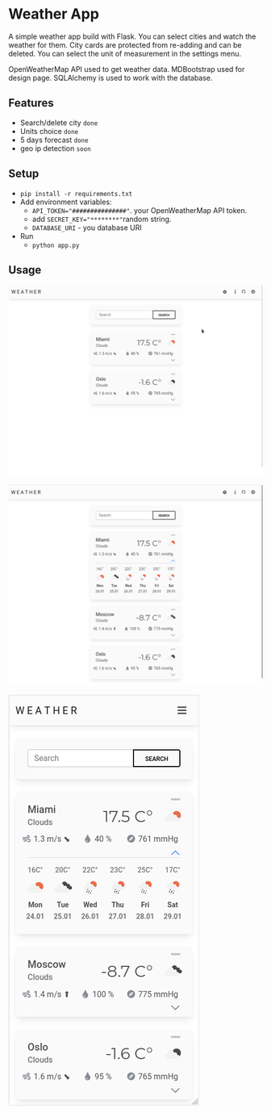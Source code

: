 # Weather App 
A simple weather app build with Flask. 
You can select cities and watch the weather for them.
City cards are protected from re-adding and can be deleted.
You can select the unit of measurement in the settings menu.

OpenWeatherMap API used to get weather data.
MDBootstrap used for design page.
SQLAlchemy is used to work with the database.

## Features
- Search/delete city `done`
- Units choice `done`
- 5 days forecast `done`
- geo ip detection `soon`

## Setup
- `pip install -r requirements.txt`
- Add environment variables:
  - `API_TOKEN="###############"`. your OpenWeatherMap API token.
  - add `SECRET_KEY="********"`random string.
  - `DATABASE_URI` - you database URI
- Run
  - `python app.py`

## Usage

![Usage](https://github.com/a13x37/flask-weather-app/blob/master/static/usage.gif)

![Desktop](https://github.com/a13x37/flask-weather-app/blob/master/static/weather_desk.png)

![Mobile](https://github.com/a13x37/flask-weather-app/blob/master/static/weather_mobile.png)
